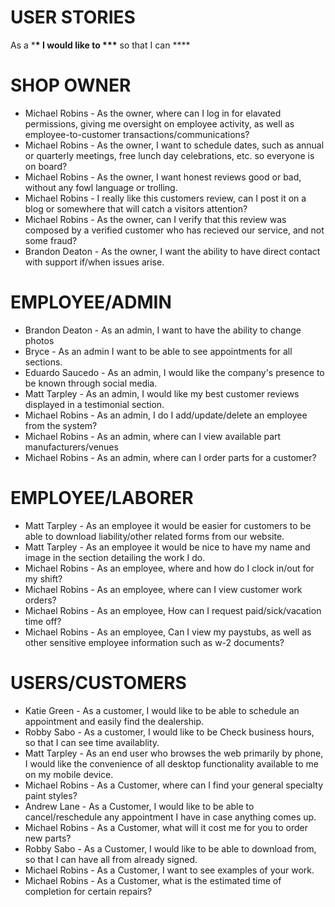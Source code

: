 USER STORIES
==========================
As a \***\* I would like to \*\*\*** so that I can \*\*\*\*

SHOP OWNER
============
- Michael Robins - As the owner, where can I log in for elavated permissions, giving me oversight on employee activity, as well as employee-to-customer transactions/communications?
- Michael Robins - As the owner, I want to schedule dates, such as annual or quarterly meetings, free lunch day celebrations, etc. so everyone is on board?
- Michael Robins - As the owner, I want honest reviews good or bad, without any fowl language or trolling.
- Michael Robins - I really like this customers review, can I post it on a blog or somewhere that will catch a visitors attention?
- Michael Robins - As the owner, can I verify that this review was composed by a verified customer who has recieved our service, and not some fraud?
- Brandon Deaton - As the owner, I want the ability to have direct contact with support if/when issues arise.

EMPLOYEE/ADMIN
==========================
- Brandon Deaton - As an admin, I want to have the ability to change photos
- Bryce - As an admin I want to be able to see appointments for all sections.
- Eduardo Saucedo - As an admin, I would like the company's presence to be known through social media.
- Matt Tarpley - As an admin, I would like my best customer reviews displayed in a testimonial section.
- Michael Robins - As an admin, I do I add/update/delete an employee from the system?
- Michael Robins - As an admin, where can I view available part manufacturers/venues
- Michael Robins - As an admin, where can I order parts for a customer?
  
EMPLOYEE/LABORER
==========================
- Matt Tarpley - As an employee it would be easier for customers to be able to download liability/other related forms from our website.
- Matt Tarpley - As an employee it would be nice to have my name and image in the section detailing the work I do.
- Michael Robins - As an employee, where and how do I clock in/out for my shift?
- Michael Robins - As an employee, where can I view customer work orders?
- Michael Robins - As an employee, How can I request paid/sick/vacation time off?
- Michael Robins - As an employee, Can I view my paystubs, as well as other sensitive employee information such as w-2 documents?

  
USERS/CUSTOMERS
=========================
- Katie Green - As a customer, I would like to be able to schedule an appointment and easily find the dealership.
- Robby Sabo - As a customer, I would like to be Check business hours, so that I can see time availablity.
- Matt Tarpley - As an end user who browses the web primarily by phone, I would like the convenience of all desktop functionality available to me on my mobile device.
- Michael Robins - As a Customer, where can I find your general specialty paint styles?
- Andrew Lane  - As a Customer, I would like to be able to cancel/reschedule any appointment I have in case anything comes up.
- Michael Robins - As a Customer, what will it cost me for you to order new parts?
- Robby Sabo - As a Customer, I would like to be able to download from, so that I can have all from already signed.
- Michael Robins - As a Customer, I want to see examples of your work.
- Michael Robins - As a Customer, what is the estimated time of completion for certain repairs?
